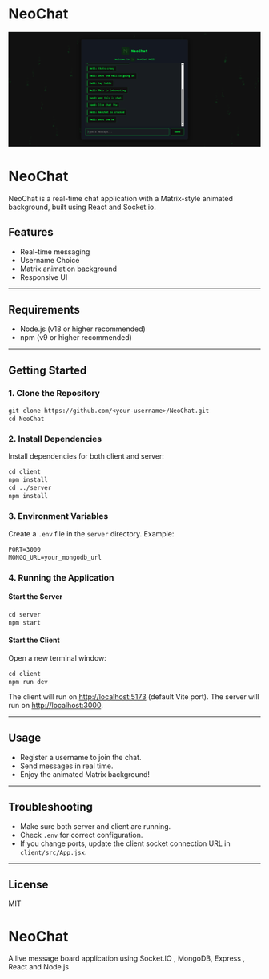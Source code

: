 # NeoChat

![NeoChat Logo](client/public/image.png)
# NeoChat

NeoChat is a real-time chat application with a Matrix-style animated background, built using React and Socket.io.

## Features
- Real-time messaging
- Username Choice
- Matrix animation background
- Responsive UI

---

## Requirements
- Node.js (v18 or higher recommended)
- npm (v9 or higher recommended)

---

## Getting Started

### 1. Clone the Repository

```
git clone https://github.com/<your-username>/NeoChat.git
cd NeoChat
```

### 2. Install Dependencies

Install dependencies for both client and server:

```
cd client
npm install
cd ../server
npm install
```

### 3. Environment Variables

Create a `.env` file in the `server` directory. Example:

```
PORT=3000
MONGO_URL=your_mongodb_url
```



### 4. Running the Application

#### Start the Server

```
cd server
npm start
```

#### Start the Client

Open a new terminal window:

```
cd client
npm run dev
```

The client will run on [http://localhost:5173](http://localhost:5173) (default Vite port).
The server will run on [http://localhost:3000](http://localhost:3000).

---

## Usage
- Register a username to join the chat.
- Send messages in real time.
- Enjoy the animated Matrix background!

---

## Troubleshooting
- Make sure both server and client are running.
- Check `.env` for correct configuration.
- If you change ports, update the client socket connection URL in `client/src/App.jsx`.

---

## License
MIT
# NeoChat
A live message board application using Socket.IO , MongoDB, Express , React and Node.js
